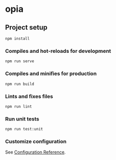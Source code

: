 # opia

## Project setup
```
npm install
```

### Compiles and hot-reloads for development
```
npm run serve
```

### Compiles and minifies for production
```
npm run build
```

### Lints and fixes files
```
npm run lint
```

### Run unit tests
```
npm run test:unit
```

### Customize configuration
See [Configuration Reference](https://cli.vuejs.org/config/).
